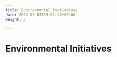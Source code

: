```yaml
---
title: Environmental Initiatives
date: 2022-05-03T19:02:12+09:00
weight: 3

---
```


# Environmental Initiatives
